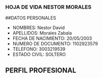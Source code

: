 ### HOJA DE VIDA NESTOR MORALES

##DATOS PERSONALES
* NOMBRES: Nestor David
* APELLIDOS: Morales Zabala
* FECHA DE NACIMIENTO: 20/05/2003
* NUMERO DE DOCUMENTO: 1102923579
* TELEFONO: 3003219539
* ESTADO CIVIL: SOLTERO

## PERFIL PROFESIONAL

